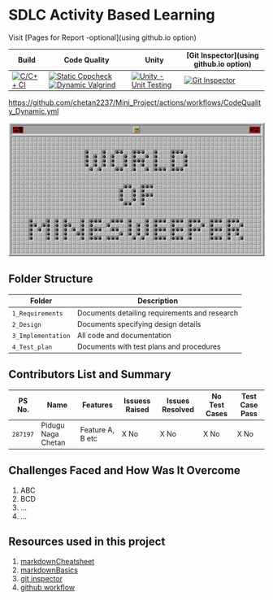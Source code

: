# SDLC Activity Based Learning

Visit [Pages for Report -optional](using github.io option)

Build | Code Quality | Unity | [Git Inspector](using github.io option)
------|----------|-------|--------------
[![C/C++ CI](https://github.com/chetan2237/Mini_Project/actions/workflows/c-cpp.yml/badge.svg)](https://github.com/chetan2237/Mini_Project/actions/workflows/c-cpp.yml) | [![Static Cppcheck](https://github.com/chetan2237/Mini_Project/actions/workflows/cppcheck.yml/badge.svg)](https://github.com/chetan2237/Mini_Project/actions/workflows/cppcheck.yml) [![Dynamic Valgrind](https://github.com/chetan2237/Mini_Project/actions/workflows/CodeQuality_Dynamic.yml/badge.svg)](https://github.com/chetan2237/Mini_Project/actions/workflows/CodeQuality_Dynamic.yml)| [![Unity - Unit Testing](https://github.com/chetan2237/Mini_Project/actions/workflows/unity.yml/badge.svg)](https://github.com/chetan2237/Mini_Project/actions/workflows/unity.yml)| [![Git Inspector](https://github.com/chetan2237/Mini_Project/actions/workflows/gitinspector.yml/badge.svg)](https://github.com/chetan2237/Mini_Project/actions/workflows/gitinspector.yml)
https://github.com/chetan2237/Mini_Project/actions/workflows/CodeQuality_Dynamic.yml

![TitleImg](https://github.com/chetan2237/Mini_Project/blob/master/1_Requirements/world-of-minesweeper.png)


## Folder Structure
Folder             | Description
-------------------| -----------------------------------------
`1_Requirements`   | Documents detailing requirements and research
`2_Design`         | Documents specifying design details
`3_Implementation` | All code and documentation
`4_Test_plan`      | Documents with test plans and procedures

## Contributors List and Summary

PS No. |  Name   |    Features    | Issuess Raised |Issues Resolved|No Test Cases|Test Case Pass
-------|---------|----------------|----------------|---------------|-------------|--------------
`287197` | Pidugu Naga Chetan  | Feature A, B etc    | X No     | X No   |X No   |X No     
  

## Challenges Faced and How Was It Overcome

1. ABC
2. BCD
3. ...
4. ...

## Resources used in this project
1. [markdownCheatsheet](https://github.com/adam-p/markdown-here/wiki/Markdown-Cheatsheet)
2. [markdownBasics](https://guides.github.com/features/mastering-markdown/)
3. [git inspector](https://github.com/ejwa/gitinspector.git)
4. [github workflow](https://docs.github.com/en/actions/learn-github-action)

